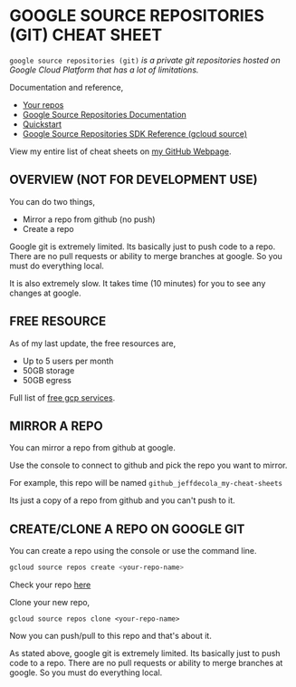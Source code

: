 # GOOGLE SOURCE REPOSITORIES (GIT) CHEAT SHEET

`google source repositories (git)` _is a private git
repositories hosted on Google Cloud Platform that has a
lot of limitations._

Documentation and reference,

* [Your repos](https://source.cloud.google.com/repos)
* [Google Source Repositories Documentation](https://cloud.google.com/source-repositories/docs/)
* [Quickstart](https://cloud.google.com/source-repositories/docs/quickstart)
* [Google Source Repositories SDK Reference (gcloud source)](https://cloud.google.com/sdk/gcloud/reference/source/)

View my entire list of cheat sheets on
[my GitHub Webpage](https://jeffdecola.github.io/my-cheat-sheets/).

## OVERVIEW (NOT FOR DEVELOPMENT USE)

You can do two things,

* Mirror a repo from github (no push)
* Create a repo

Google git is extremely limited. Its basically just to push
code to a repo. There are no pull requests or ability to
merge branches at google.  So you must do everything local.

It is also extremely slow.  It takes time (10 minutes)
for you to see any changes at google.

## FREE RESOURCE

As of my last update, the free resources are,

* Up to 5 users per month
* 50GB storage
* 50GB egress

Full list of [free gcp services](https://cloud.google.com/free/docs/gcp-free-tier).

## MIRROR A REPO

You can mirror a repo from github at google.

Use the console to connect to github and pick the repo you want to mirror.

For example, this repo will be named `github_jeffdecola_my-cheat-sheets`

Its just a copy of a repo from github and you can't push to it.

## CREATE/CLONE A REPO ON GOOGLE GIT

You can create a repo using the console or use the command line.

```bash
gcloud source repos create <your-repo-name>
```

Check your repo [here](https://source.cloud.google.com/repos)

Clone your new repo,

```
gcloud source repos clone <your-repo-name>
```

Now you can push/pull to this repo and that's about it.

As stated above, google git is extremely limited. Its basically just to push
code to a repo. There are no pull requests or ability to
merge branches at google.  So you must do everything local.
